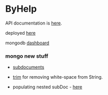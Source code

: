 # ByHelp

API documentation is [here](https://documenter.getpostman.com/view/16265962/UUy39SJx).

deployed [here](https://by-help.vercel.app)

mongodb [dashboard](https://cloud.mongodb.com/v2/610aab34bd64723ad403e6a7#metrics/replicaSet/610aacb5e1776244cdcce95b/explorer/next-demo-auth/queries/find)

###  mongo new stuff

*   [subdocuments](https://mongoosejs.com/docs/subdocs.html)

*   [trim](https://stackoverflow.com/questions/20766360/whats-the-meaning-of-trim-when-use-in-mongoose) for removing white-space from String.

*   populating nested subDoc - [here](https://stackoverflow.com/questions/36996384/how-to-populate-nested-entities-in-mongoose)